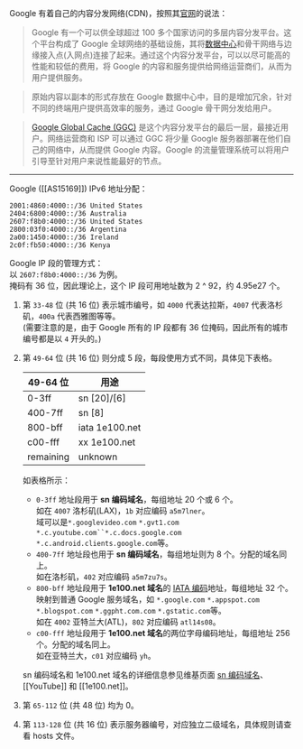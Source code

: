 Google 有着自己的内容分发网络(CDN)，按照其[官网]的说法：
> Google 有一个可以供全球超过 100 多个国家访问的多层内容分发平台。这个平台构成了 Google 全球网络的基础设施，其将[数据中心]和骨干网络与边缘接入点(入网点)连接了起来。通过这个内容分发平台，可以以尽可能高的性能和较低的费用，将 Google 的内容和服务提供给网络运营商们，从而为用户提供服务。

> 原始内容以副本的形式存放在 Google 数据中心中，目的是增加冗余，针对不同的终端用户提供高效率的服务，通过 Google 骨干网分发给用户。

> [Google Global Cache (GGC)](GGC) 是这个内容分发平台的最后一层，最接近用户。网络运营商和 ISP 可以通过 GGC 将少量 Google 服务器部署在他们自己的网络中，从而提供 Google 内容。Google 的流量管理系统可以将用户引导至针对用户来说性能最好的节点。

---

Google ([[AS15169]]) IPv6 地址分配：
```
2001:4860:4000::/36	United States
2404:6800:4000::/36	Australia
2607:f8b0:4000::/36	United States
2800:03f0:4000::/36	Argentina
2a00:1450:4000::/36	Ireland
2c0f:fb50:4000::/36	Kenya
```

Google IP 段的管理方式：  
以 `2607:f8b0:4000::/36` 为例。  
掩码有 36 位，因此理论上，这个 IP 段可用地址数为 2 ^ 92，约 4.95e27 个。

1. 第 `33-48` 位 (共 16 位) 表示城市编号，如 `4000` 代表达拉斯，`4007` 代表洛杉矶，`400a` 代表西雅图等等。  
   (需要注意的是，由于 Google 所有的 IP 段都有 36 位掩码，因此所有的城市编号都是以 `4` 开头的。)
2. 第 `49-64` 位 (共 16 位) 则分成 5 段，每段使用方式不同，具体见下表格。

    | 49-64 位  | 用途           |
    | --------- | -------------- |
    | 0-3ff     | sn [20]/[6]    |
    | 400-7ff   | sn [8]         |
    | 800-bff   | iata 1e100.net |
    | c00-fff   | xx   1e100.net |
    | remaining | unknown        |

    如表格所示：  
    * `0-3ff` 地址段用于 **sn 编码域名**，每组地址 20 个或 6 个。  
      如在 `4007` 洛杉矶(LAX)，`1b` 对应编码 `a5m7lner`。  
      域可以是`*.googlevideo.com` `*.gvt1.com` `*.c.youtube.com``*.c.docs.google.com` `*.c.android.clients.google.com`等。
    * `400-7ff` 地址段也用于 **sn 编码域名**，每组地址则为 8 个。分配的域名同上。  
      如在洛杉矶，`402` 对应编码 `a5m7zu7s`。
    * `800-bff` 地址段用于 **1e100.net 域名**的 [IATA 编码]地址，每组地址 32 个。  
      映射到普通 Google 服务域名，如 `*.google.com` `*.appspot.com` `*.blogspot.com` `*.ggpht.com.com` `*.gstatic.com`等。  
      如在 `4002` 亚特兰大(ATL)，`802` 对应编码 `atl14s08`。
    * `c00-fff` 地址段用于 **1e100.net 域名**的两位字母编码地址，每组地址 256 个。分配的域名同上。  
      如在亚特兰大，`c01` 对应编码 `yh`。

    sn 编码域名和 1e100.net 域名的详细信息参见维基页面 [sn 编码域名](sn-domains)、[[YouTube]] 和 [[1e100.net]]。

3. 第 `65-112` 位 (共 48 位) 均为 0。
4. 第 `113-128` 位 (共 16 位) 表示服务器编号，对应独立二级域名，具体规则请查看 hosts 文件。


[官网]:         https://peering.google.com/about/ggc.html
[数据中心]:     https://www.google.com/about/datacenters
[IATA 编码]:    https://en.wikipedia.org/wiki/International_Air_Transport_Association_airport_code